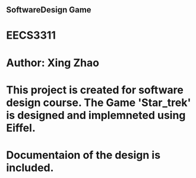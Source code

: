 # <h2>SoftwareDesign Game</h2>
# EECS3311
# Author: Xing Zhao
# This project is created for software design course. The Game 'Star_trek' is designed and implemneted using Eiffel. 
# Documentaion of the design is included.
